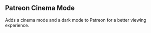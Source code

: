 ## Patreon Cinema Mode

Adds a cinema mode and a dark mode to Patreon for a better viewing experience.